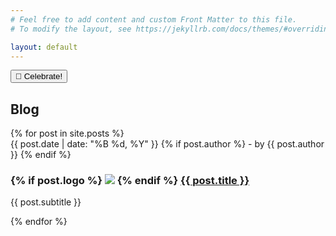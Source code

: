 ```yaml
---
# Feel free to add content and custom Front Matter to this file.
# To modify the layout, see https://jekyllrb.com/docs/themes/#overriding-theme-defaults

layout: default
---
```

<section class="posts">

  <button onclick="party()">🎉 Celebrate!</button>
  <script src="https://cdn.jsdelivr.net/npm/canvas-confetti@1.5.1/dist/confetti.browser.min.js"></script>
  <script>
  function party() {
      confetti({
        particleCount: 100,
        spread: 70,
        origin: { y: 0.6 }
      });
    }
  </script>

  <h2>Blog</h2>
  {% for post in site.posts %}
  <article class="post">
    <time>{{ post.date | date: "%B %d, %Y" }}</time>
    {% if post.author %}
    <author-text>- by {{ post.author }}</author-text>
    {% endif %} 
    <h3>
    {% if post.logo %}
    <img src="{{ '/images/post-logos/' | relative_url }}{{ post.logo }}"  
        class="post-logo">
    {% endif %} 
    <a href="{{ post.url }}">{{ post.title }}</a></h3>
    <p>{{ post.subtitle }} </p>
  </article>
  {% endfor %}
</section>